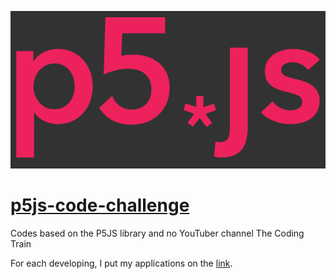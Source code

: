 ![p5js](img/logo.png)

# [p5js-code-challenge](https://matheus1714.github.io/p5js-code-challenge/#)

Codes based on the P5JS library and no YouTuber channel The Coding Train

For each developing, I put my applications on the [link](https://matheus1714.github.io/p5js-code-challenge/#).